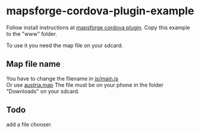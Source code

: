 mapsforge-cordova-plugin-example
================================

Follow install instructions at <a href="https://github.com/afsuarez/mapsforge-cordova-plugin">mapsforge cordova plugin</a>.
Copy this example to the "www" folder.

To use it you need the map file on your sdcard. 

Map file name
-------------------
You have to change the filename in <a href="https://github.com/robotnic/mapsforge-cordova-plugin-example/blob/master/js/main.js">js/main.js</a><br/>
Or use <a href="http://download.mapsforge.org/maps/europe/austria.map">austria.map</a>
The file must be on your phone in the folder "Downloads" on your sdcard.

Todo
-----
add a file chooser. 


